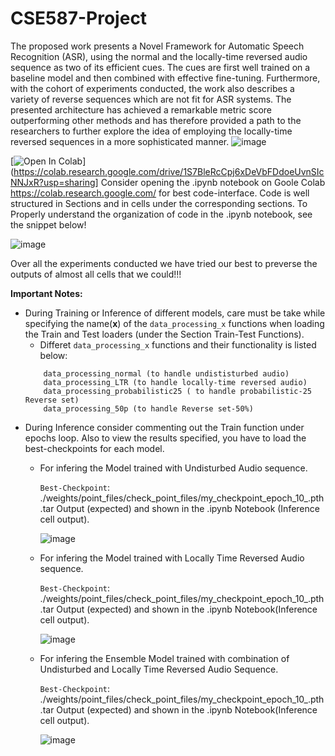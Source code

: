 # CSE587-Project
The proposed work presents a Novel Framework for Automatic Speech Recognition (ASR), using the normal and the locally-time reversed audio sequence as two of its efficient cues. The cues are first well trained on a baseline model and then combined with effective fine-tuning. Furthermore, with the cohort of experiments conducted, the work also describes a variety of reverse sequences which are not fit for ASR systems. The presented architecture has achieved a remarkable metric score outperforming other methods and has therefore provided a path to the researchers to further explore the idea of employing the locally-time reversed sequences in a more sophisticated manner.
![image](https://user-images.githubusercontent.com/47940851/236496758-a5c38ba2-de56-4489-9898-56e0db977d15.png)

[![Open In Colab](https://colab.research.google.com/assets/colab-badge.svg)](https://colab.research.google.com/drive/1S7BleRcCpj6xDeVbFDdoeUvnSIcNNJxR?usp=sharing]
Consider opening the .ipynb notebook on Goole Colab https://colab.research.google.com/ for best code-interface. Code is well structured in Sections and in cells under the corresponding sections. To Properly understand the organization of code in the .ipynb notebook, see the snippet below! 

![image](https://user-images.githubusercontent.com/47940851/236500252-4c5cabea-d811-4cf2-b797-652e292bea84.png)

Over all the experiments conducted we have tried our best to preverse the outputs of almost all cells that we could!!! 

**Important Notes:** 
* During Training or Inference of different models, care must be take while specifying the name(**x**)  of the ```data_processing_x``` functions when loading the Train and Test loaders (under the Section Train-Test Functions). 
  * Differet ```data_processing_x``` functions and their functionality is listed below: 
  ```
      data_processing_normal (to handle undististurbed audio)
      data_processing_LTR (to handle locally-time reversed audio)
      data_processing_probabilistic25 ( to handle probabilistic-25 Reverse set)
      data_processing_50p (to handle Reverse set-50%)
  ```
* During Inference consider commenting out the Train function under epochs loop. Also to view the results specified, you have to load the best-checkpoints for each model. 
  * For infering the Model trained with Undisturbed Audio sequence.
  
    ```Best-Checkpoint```: ./weights/point_files/check_point_files/my_checkpoint_epoch_10_.pth.tar
    Output (expected) and shown in the .ipynb Notebook (Inference cell output).
    
    ![image](https://user-images.githubusercontent.com/47940851/236508244-dd4eb13c-d9ff-4ff8-a007-04a179cc58d8.png)

  * For infering the Model trained with Locally Time Reversed Audio sequence.
  
    ```Best-Checkpoint```: ./weights/point_files/check_point_files/my_checkpoint_epoch_10_.pth.tar
    Output (expected) and shown in the .ipynb Notebook(Inference cell output).
    
    ![image](https://user-images.githubusercontent.com/47940851/236508445-8e762186-3bae-40e7-ad68-a2b98c337e71.png)

    
  * For infering the Ensemble Model trained with combination of Undisturbed and Locally Time Reversed Audio Sequence.
  
    ```Best-Checkpoint```: ./weights/point_files/check_point_files/my_checkpoint_epoch_10_.pth.tar
    Output (expected) and shown in the .ipynb Notebook(Inference cell output).
    
    ![image](https://user-images.githubusercontent.com/47940851/236508599-54e20d32-aa57-40ae-b07a-2e5097a55845.png)


